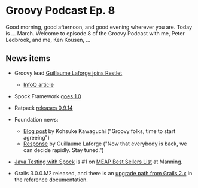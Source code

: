 # Groovy Podcast Ep. 8

Good morning, good afternoon, and good evening wherever you are. Today is ... March. Welcome to episode 8 of the Groovy Podcast with me, Peter Ledbrook, and me, Ken Kousen, ...

## News items

* Groovy lead [Guillaume Laforge joins Restlet](http://restlet.com/blog/2015/03/02/head-of-groovy-project-joins-restlet-to-lead-api-development-tools/)
  * [InfoQ article](http://www.infoq.com/news/2015/03/Groovys-Laforge-Joins-Restlet)

* Spock Framework [goes 1.0](http://spockframework.github.io/spock/docs/1.0/release_notes.html)

* Ratpack [releases 0.9.14](https://twitter.com/ratpackweb/status/572313824432287744)

* Foundation news:
  * [Blog post](http://kohsuke.org/2015/02/27/groovy-folks-time-to-start-agreeing/) by Kohsuke Kawaguchi ("Groovy folks, time to start agreeing")
  * [Response](https://twitter.com/glaforge/status/571607558768762880) by Guillaume Laforge ("Now that everybody is back, we can decide rapidly. Stay tuned.")

* [Java Testing with Spock](http://manning.com/kapelonis/) is #1 on [MEAP Best Sellers List](https://twitter.com/codepipes/status/571598932456955904) at Manning.

* Grails 3.0.0.M2 released, and there is an [upgrade path from Grails 2.x](https://grails.github.io/grails-doc/latest/guide/upgrading.html) in the reference documentation.
